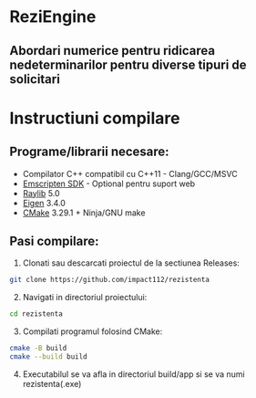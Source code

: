 # ReziEngine
## Abordari numerice pentru ridicarea nedeterminarilor pentru diverse tipuri de solicitari

# Instructiuni compilare

## Programe/librarii necesare:
- Compilator C++ compatibil cu C++11 - Clang/GCC/MSVC
- [Emscripten SDK](https://emscripten.org/docs/getting_started/downloads.html) - Optional pentru suport web
- [Raylib](https://github.com/raysan5/raylib/releases/tag/5.0) 5.0
- [Eigen](https://gitlab.com/libeigen/eigen/-/releases/3.4.0) 3.4.0
- [CMake](https://cmake.org/download/) 3.29.1 + Ninja/GNU make

## Pasi compilare:

1. Clonati sau descarcati proiectul de la sectiunea Releases:
```bash
git clone https://github.com/impact112/rezistenta
```
2. Navigati in directoriul proiectului:
```bash
cd rezistenta
```
3. Compilati programul folosind CMake:
```bash
cmake -B build
cmake --build build
```
4. Executabilul se va afla in directoriul build/app si se va numi rezistenta(.exe)



